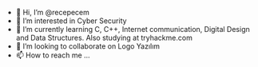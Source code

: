 - 👋 Hi, I’m @recepecem
- 👀 I’m interested in Cyber Security
- 🌱 I’m currently learning C, C++, Internet communication, Digital Design and Data Structures. Also studying at tryhackme.com
- 💞️ I’m looking to collaborate on Logo Yazılım
- 📫 How to reach me ...

<!---
recepecem/recepecem is a ✨ special ✨ repository because its `README.md` (this file) appears on your GitHub profile.
You can click the Preview link to take a look at your changes.
--->
